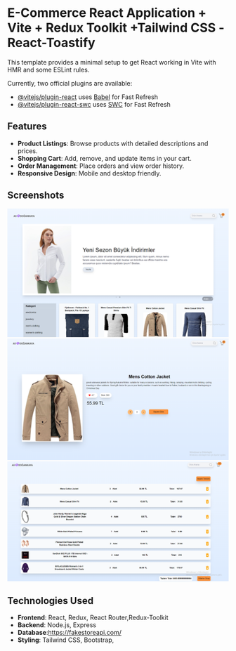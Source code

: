 # E-Commerce React Application + Vite + Redux Toolkit +Tailwind CSS -React-Toastify

This template provides a minimal setup to get React working in Vite with HMR and some ESLint rules.

Currently, two official plugins are available:

- [@vitejs/plugin-react](https://github.com/vitejs/vite-plugin-react/blob/main/packages/plugin-react/README.md) uses [Babel](https://babeljs.io/) for Fast Refresh
- [@vitejs/plugin-react-swc](https://github.com/vitejs/vite-plugin-react-swc) uses [SWC](https://swc.rs/) for Fast Refresh



## Features
- **Product Listings**: Browse products with detailed descriptions and prices.
- **Shopping Cart**: Add, remove, and update items in your cart.
- **Order Management**: Place orders and view order history.
- **Responsive Design**: Mobile and desktop friendly.

## Screenshots
![Home Page](screenshots/1.png)
![Product Page](screenshots/2.png)
![Cart Page](screenshots/3.png)


## Technologies Used
- **Frontend**: React, Redux, React Router,Redux-Toolkit
- **Backend**: Node.js, Express 
- **Database**:https://fakestoreapi.com/
- **Styling**: Tailwind CSS, Bootstrap,
